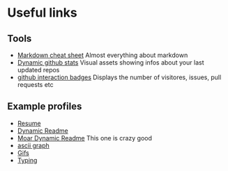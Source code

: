 # Useful links

## Tools

- [Markdown cheat sheet](https://github.com/adam-p/markdown-here/wiki/Markdown-Here-Cheatsheet) Almost everything about markdown
- [Dynamic github stats](https://github.com/anuraghazra/github-readme-stats) Visual assets showing infos about your last updated repos
- [github interaction badges](https://visitor-badge.glitch.me) Displays the number of visitores, issues, pull requests etc

## Example profiles

- [Resume](https://github.com/abhisheknaiidu)
- [Dynamic Readme](https://github.com/feschenko)
- [Moar Dynamic Readme](https://github.com/andyruwruw) This one is crazy good
- [ascii graph](https://github.com/MacroPower)
- [Gifs](https://github.com/demartini/)
- [Typing](https://github.com/mmphego)

